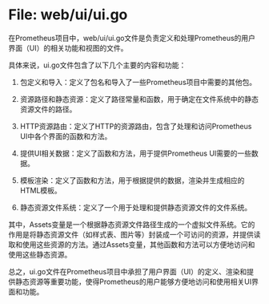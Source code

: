 # File: web/ui/ui.go

在Prometheus项目中，web/ui/ui.go文件是负责定义和处理Prometheus的用户界面（UI）的相关功能和视图的文件。

具体来说，ui.go文件包含了以下几个主要的内容和功能：

1. 包定义和导入：定义了包名和导入了一些Prometheus项目中需要的其他包。

2. 资源路径和静态资源：定义了路径常量和函数，用于确定在文件系统中的静态资源文件的路径。

3. HTTP资源路由：定义了HTTP的资源路由，包含了处理和访问Prometheus UI中各个界面的函数和方法。

4. 提供UI相关数据：定义了函数和方法，用于提供Prometheus UI需要的一些数据。

5. 模板渲染：定义了函数和方法，用于根据提供的数据，渲染并生成相应的HTML模板。

6. 静态资源文件系统：定义了一个用于处理和提供静态资源文件的文件系统。

其中，Assets变量是一个根据静态资源文件路径生成的一个虚拟文件系统。它的作用是将静态资源文件（如样式表、图片等）封装成一个可访问的资源，并提供读取和使用这些资源的方法。通过Assets变量，其他函数和方法可以方便地访问和使用这些静态资源。

总之，ui.go文件在Prometheus项目中承担了用户界面（UI）的定义、渲染和提供静态资源等重要功能，使得Prometheus的用户能够方便地访问和使用相关UI界面和功能。

